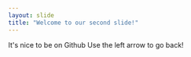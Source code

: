 ```yaml
---
layout: slide
title: "Welcome to our second slide!"
---
```

It's nice to be on Github
Use the left arrow to go back!
